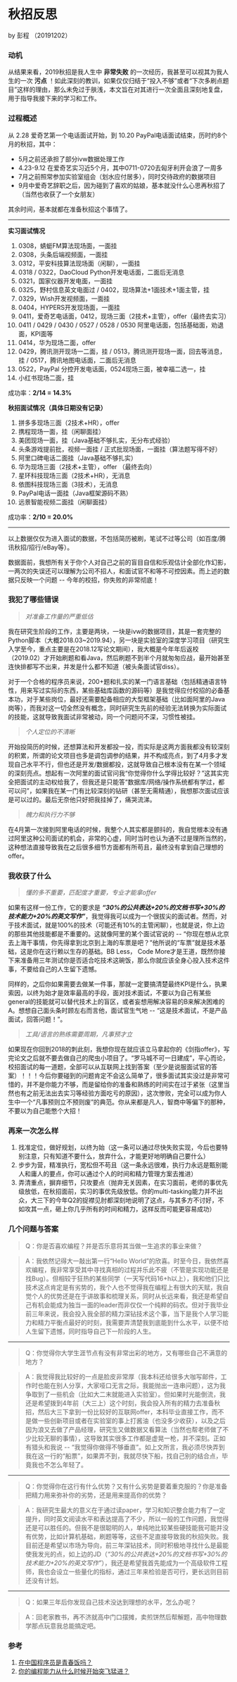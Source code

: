 # 秋招反思

by 彭程 （20191202）

### 动机

从结果来看，2019秋招是我人生中 **非常失败** 的一次经历，我甚至可以视其为我人生的一次 **污点** ！如此深刻的教训，如果仅仅归结于“投入不够”或者“下次多刷点题目”这样的理由，那么未免过于肤浅，本文旨在对其进行一次全面且深刻地复盘，用于指导我接下来的学习和工作。

### 过程概述

从 2.28 爱奇艺第一个电话面试开始，到 10.20 PayPal电话面试结束，历时约8个月的秋招，其中：

* 5月之前还承担了部分ivw数据处理工作
* 4.23-9.12 在爱奇艺实习近5个月，其中0711-0720去匈牙利开会浪了一周多
* 7月之前照常参加实验室组会（划水应付居多），同时交待政府的数据项目
* 9月中爱奇艺辞职之后，因为碰到了喜欢的姑娘，基本就没什么心思再秋招了（当然也收获了一个女朋友）

其余时间，基本就都在准备秋招这个事情了。

---

**实习面试情况**

1. 0308，蜻蜓FM算法现场面，一面挂
2. 0308，头条后端视频面，一面挂
3. 0312，平安科技算法现场面（闲聊），一面挂
4. 0318 / 0322，DaoCloud Python开发电话面，二面后无消息
5. 0321，国家仪器开发电面，一面挂
6. 0325，野村信息英文电面过 / 0402，现场算法+1面技术+1面主管，挂
7. 0329，Wish开发视频面，一面挂
8. 0404，HYPERS开发现场面，一面挂
9. 0411，爱奇艺电话面，0412，现场三面（2技术+主管），offer（最终去实习）
10. 0411 / 0429 / 0430 / 0527 / 0528 / 0530 阿里电话面，包括基础面，劝退面，KPI面等
11. 0414，华为现场二面，offer
12. 0429，腾讯测开现场一二面，挂 / 0513，腾讯测开现场一面，回去等消息，挂 / 0517，腾讯地图电话面，二面后无消息
13. 0522，PayPal 分控开发电话面，0524现场三面，被幸福二选一，挂
14. 小红书现场二面，挂

成功率：**2/14 = 14.3%**

**秋招面试情况（具体日期没有记录）**

1. 拼多多现场三面（2技术+HR），offer
2. 携程现场一面，挂（闲聊面挂）
3. 美团现场一面，挂（Java基础不够扎实，无分布式经验）
4. 头条游戏提前批，视频一面挂 / 正式批现场面，一面挂（算法题写得不好）
5. 阿里口碑电话二面挂（Java基础不够扎实）
6. 华为现场三面（2技术+主管），offer （最终去向）
7. 星环科技现场三面（2技术+HR），无消息
8. 依图科技现场三面（3技术），无消息
9. PayPal电话一面挂（Java框架源码不熟）
10. 远景智能视频二面挂（闲聊面挂）

成功率：**2/10 = 20.0%**

---

以上数据仅仅为进入面试的数据，不包括简历被刷，笔试不过等公司（如百度/腾讯秋招/招行/eBay等）。

数据面前，我想所有关于你个人对自己之前的盲目自信和乐观估计全部化作幻影，一两次的失误还可以理解为公司不招人，和面试官不和等不可控因素。而上述的数据只反映一个问题 -- 今年的校招，你失败的非常彻底！

### 我犯了哪些错误

> *对准备工作量的严重低估*

我在研究生阶段的工作，主要是两块，一块是ivw的数据项目，其是一套完整的Python脚本（大概2018.03~2019.94），另一块是实验室的深度学习项目（研究生入学至今，重点主要是在2018.12写论文期间），我大概是今年年后返校（2019.02）才开始刷题和看Java，然后刷题不到半个月就匆匆应战，最开始甚至连快排都写不出来，并发是什么都不知道（被头条面试官diss）。

对于一个合格的程序员来说，200+题和扎实的某一门语言基础（包括精通语言特性，用来写过实际的东西，某些基础库函数的源码等）是我觉得应付校招的必备基本功，对于某些岗位，最好还需要配备相应的大型框架基础（比如面阿里的Java岗等），而我对这一切全然没有概念，同时研究生先前的经验无法转换为实际面试的技能，这就导致我面试非常被动，同一个问题问不深，习惯性被挂。

> *个人定位的不清晰*

开始投简历的时候，还想算法和开发都投一投，而实际是这两方面我都没有较深刻的积累，所谓的论文项目也多是调包调参的结果，并不构成亮点，到了4月多才发现自己水平不行，但也还是开发/数据都投，这就导致自己根本没有在某一个领域的深刻亮点。想起有一次阿里的面试官问我“你觉得你什么学得比较好？”这其实完全把面试的主动权给我了，但我还是只能答“数据库/网络/操作系统都有学过，都可以问”，如果我在某一门有比较深刻的钻研（甚至无需精通），我想那次面试应该是可以过的。最后无奈他只好把我挂掉了，痛哭流涕。

> *魄力和执行力不够*

在4月第一次接到阿里电话的时候，我整个人其实都是颤抖的，我自觉根本没有通过阿里这种公司面试的机会，非常的心虚，同时当时也认为通不过是理所当然的，这种想法直接导致我在之后很多细节方面都有所苟且，最终没有拿到自己理想的offer。

### 我收获了什么

> *懂的多不重要，匹配度才重要，专业才能拿offer*

如果有这样一份工作，它的要求是 ***“30%的公共表达+20%的文档书写+30%的技术能力+20%的英文写作”***，我觉得我可以成为一个很拔尖的面试者。然而，对于技术面试，就是100%的技术（可能还有10%的主管闲聊），也就是说，你上边的那些其他技能都是不重要的。这就像阿里的某个面试官说的 -- “你现在想从北京去上海干事情，你先得拿到北京到上海的车票是吧？”他所说的“车票”就是技术基础，这是你在这行赖以生存的基础。BB Less， Code More才是王道，既然你接下来准备用三年测试你是否适合吃技术这碗饭，那么你就应该全身心投入技术这件事，不要给自己的人生留下遗憾。

同样的，之后你如果需要去做某一件事，那就一定要搞清楚最终KPI是什么，执果索因，以终为始才是效率最高的手段，面对技术面试，不要以为自己有某些general的技能就可以替代技术上的盲区，或者妄想用解决容易的B来解决困难的A。想想自己面头条时顾左右而言他，面试官生气地 -- “这是技术面试，不是产品面试，回答问题！”。

> *工具/语言的熟练需要周期，凡事预才立*

如果现在你回到2018的刺此刻，我想你现在就应该立马拿起你的《剑指offer》，写完论文之后就不要去做自己的爬虫小项目了。“罗马城不可一日建成”，平心而论，校招面试的每一道题，全部可以从互联网上找到答案（至少是说服面试官的答案）！！！今后你要碰到的问题肯定不会这么简单了，很多面试其实没过是非常可惜的，并不是你能力不够，而是留给你的准备和熟练的时间实在过于紧张（这里当然也有之前无法出去实习等经验方面吃亏的原因），这次惨败，完全可以成为你人生中一个“凡事预则立不预则废”的典范。你从来都是凡人，智商中等偏下的那种，不要以为自己能憋个大招！

### 再来一次怎么样

1. 找准定位，做好规划，以终为始（这一条可以通过尽快失败实现，今后也要特别注意，只有知道不要什么，放弃什么，才能更好地明确自己要什么）
2. 步步为营，精准执行，宽松但不苟且（这一条永远很难，执行力永远是甄别能人和庸人的要点，你可以通过个人的时间和精力管理方案去推进）
3. 弄清重点，摒弃细节，只攻要点（抛弃无关因素，在实习面前，老师的事优先级放低，在秋招面前，实习的事优先级放低。你的multi-tasking能力并不出众，大三下的今年Q2的捉襟见肘都深刻地说明了这点，与其多方不讨好，不如攻其一点，砸上你几乎所有的时间和精力，这样反而可能更容易成功）

### 几个问题与答案

> Q：你是否喜欢编程？并是否乐意将其当做一生追求的事业来做？

> A：我依然记得大一敲出第一行“Hello World”的欣喜。时至今日，我依然喜欢编程，我非常享受其中寻找真相的过程并乐此不疲（不管是实现功能还是找Bug）。但相较于狂热的某些同学（一天写代码16+h以上），我和他们只比技术这点肯定是有劣势的，我个人也不觉得我在编程上有很大的天赋，我自觉个人的优势还是在于讲故事和梳理关系，同时从长远来看，我还是希望自己有机会能成为独当一面的leader而非仅仅一个纯粹的码农。但对于我毕业前三年来说，我会投入我全部的精力深钻技术这个事，当下是我个人学习能力和精力平衡点最好的时刻，我需要弄清楚我到底能到什么水平，以便不给人生留下遗憾，同时指导自己下一阶段的人生。

---

> Q：你觉得你大学生涯节点有没有非常出彩的地方，又有哪些自己不满意的地方？

> A：我觉得我比较好的一点是脸皮非常厚（我本科还给很多大咖写邮件，工作时也能在别人分享，大家哑口无言之际，我能抛出一连串问题），这为我争取到了一些机会（比如大二末就能进入实验室）。但如果时光能倒流，我还是希望拨到4年前（大三上）这个时刻，我会投入所有的精力去准备秋招，然后大三下拿到一份比较好的互联网offer，本科毕业直接工作，而不是做一些创新项目或者在实验室的事上打酱油（也没多少收获），以及之后因为浪又去做了产品经理，研究生又做数据又看算法（当然也帮老师做了不少比较无聊的事情），这导致其实很多工作都是虚晃一枪，并不深刻。正如有猎头和我说 -- “我觉得你做得不够垂直”。如上文所言，我必须尽快弄到我在这一行的“船票”，如果弄不到，我就尽快下船，找自己别的结合点，毕竟我也不怎么年轻了。

---

> Q：你觉得你在这行有什么优势？又有什么劣势是要着重克服的？你是准备把精力用来弥补你的劣势，还是用来提高你的优势？

> A：我研究生最大的意义在于通过读paper，学习和知识整合能力有了一定提升，同时英文阅读水平和表达提高了不少，所以一般的工作问题，我觉得还是可以胜任的。但我不是很聪明的人，单纯地比较某些硬技能我可能并没有优势，比如计算机基础，刷题等等，这些不足直接导致我的秋招失败。我目前还是希望以市场为导向，前三年深钻技术，同时积极地寻找什么是最能使我发光的点，如上边的JD（*“30%的公共表达+20%的文档书写+30%的技术能力+20%的英文写作”*），我还是希望我首先能成为一个高级软件工程师，我也会设立一些量化的指标，通过三年来检验是否可行，更长远则目前还没有计划。

---

> Q：如果三年后你发现自己技术没达到理想的水平，怎么办呢？

> A：回老家教书，再不济就高中门口摆摊，卖煎饼然后帮解题，高中物理数学那点玩意我总能搞定吧。


### 参考

1. [在中国程序员是青春饭吗？](https://zhuanlan.zhihu.com/p/87648096)
2. [你的编程能力从什么时候开始突飞猛进？](https://www.zhihu.com/question/356351510)